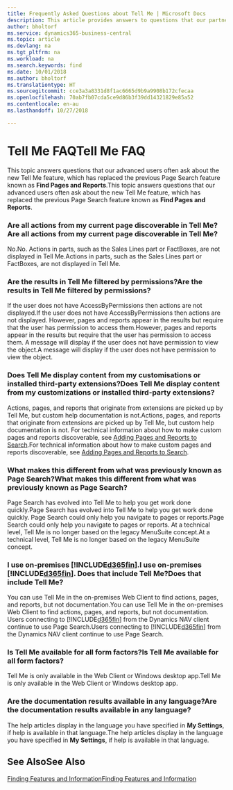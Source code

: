 ```yaml
---
title: Frequently Asked Questions about Tell Me | Microsoft Docs
description: This article provides answers to questions that our partners and customers often ask about Tell Me.
author: bholtorf
ms.service: dynamics365-business-central
ms.topic: article
ms.devlang: na
ms.tgt_pltfrm: na
ms.workload: na
ms.search.keywords: find
ms.date: 10/01/2018
ms.author: bholtorf
ms.translationtype: HT
ms.sourcegitcommit: cce3a3a8331d8f1ac6665d9b9a9908b172cfecaa
ms.openlocfilehash: 70ab7fb07cda5ce9d86b3f39dd14321829e85a52
ms.contentlocale: en-au
ms.lasthandoff: 10/27/2018

---
```

# <a name="tell-me-faq"></a><span data-ttu-id="50cb0-103">Tell Me FAQ</span><span class="sxs-lookup"><span data-stu-id="50cb0-103">Tell Me FAQ</span></span>
<span data-ttu-id="50cb0-104">This topic answers questions that our advanced users often ask about the new Tell Me feature, which has replaced the previous Page Search feature known as **Find Pages and Reports**.</span><span class="sxs-lookup"><span data-stu-id="50cb0-104">This topic answers questions that our advanced users often ask about the new Tell Me feature, which has replaced the previous Page Search feature known as **Find Pages and Reports**.</span></span>

### <a name="are-all-actions-from-my-current-page-discoverable-in-tell-me"></a><span data-ttu-id="50cb0-105">Are all actions from my current page discoverable in Tell Me?</span><span class="sxs-lookup"><span data-stu-id="50cb0-105">Are all actions from my current page discoverable in Tell Me?</span></span>
<span data-ttu-id="50cb0-106">No.</span><span class="sxs-lookup"><span data-stu-id="50cb0-106">No.</span></span> <span data-ttu-id="50cb0-107">Actions in parts, such as the Sales Lines part or FactBoxes, are not displayed in Tell Me.</span><span class="sxs-lookup"><span data-stu-id="50cb0-107">Actions in parts, such as the Sales Lines part or FactBoxes, are not displayed in Tell Me.</span></span>

### <a name="are-the-results-in-tell-me-filtered-by-permissions"></a><span data-ttu-id="50cb0-108">Are the results in Tell Me filtered by permissions?</span><span class="sxs-lookup"><span data-stu-id="50cb0-108">Are the results in Tell Me filtered by permissions?</span></span>
<span data-ttu-id="50cb0-109">If the user does not have AccessByPermissions then actions are not displayed.</span><span class="sxs-lookup"><span data-stu-id="50cb0-109">If the user does not have AccessByPermissions then actions are not displayed.</span></span> <span data-ttu-id="50cb0-110">However, pages and reports appear in the results but require that the user has permission to access them.</span><span class="sxs-lookup"><span data-stu-id="50cb0-110">However, pages and reports appear in the results but require that the user has permission to access them.</span></span> <span data-ttu-id="50cb0-111">A message will display if the user does not have permission to view the object.</span><span class="sxs-lookup"><span data-stu-id="50cb0-111">A message will display if the user does not have permission to view the object.</span></span>

### <a name="does-tell-me-display-content-from-my-customizations-or-installed-third-party-extensions"></a><span data-ttu-id="50cb0-112">Does Tell Me display content from my customisations or installed third-party extensions?</span><span class="sxs-lookup"><span data-stu-id="50cb0-112">Does Tell Me display content from my customizations or installed third-party extensions?</span></span>
<span data-ttu-id="50cb0-113">Actions, pages, and reports that originate from extensions are picked up by Tell Me, but custom help documentation is not.</span><span class="sxs-lookup"><span data-stu-id="50cb0-113">Actions, pages, and reports that originate from extensions are picked up by Tell Me, but custom help documentation is not.</span></span> <span data-ttu-id="50cb0-114">For technical information about how to make custom pages and reports discoverable, see [Adding Pages and Reports to Search](/dynamics365/business-central/dev-itpro/developer/devenv-al-menusuite-functionality).</span><span class="sxs-lookup"><span data-stu-id="50cb0-114">For technical information about how to make custom pages and reports discoverable, see [Adding Pages and Reports to Search](/dynamics365/business-central/dev-itpro/developer/devenv-al-menusuite-functionality).</span></span>

### <a name="what-makes-this-different-from-what-was-previously-known-as-page-search"></a><span data-ttu-id="50cb0-115">What makes this different from what was previously known as Page Search?</span><span class="sxs-lookup"><span data-stu-id="50cb0-115">What makes this different from what was previously known as Page Search?</span></span>
<span data-ttu-id="50cb0-116">Page Search has evolved into Tell Me to help you get work done quickly.</span><span class="sxs-lookup"><span data-stu-id="50cb0-116">Page Search has evolved into Tell Me to help you get work done quickly.</span></span> <span data-ttu-id="50cb0-117">Page Search could only help you navigate to pages or reports.</span><span class="sxs-lookup"><span data-stu-id="50cb0-117">Page Search could only help you navigate to pages or reports.</span></span> <span data-ttu-id="50cb0-118">At a technical level, Tell Me is no longer based on the legacy MenuSuite concept.</span><span class="sxs-lookup"><span data-stu-id="50cb0-118">At a technical level, Tell Me is no longer based on the legacy MenuSuite concept.</span></span>

### <a name="i-use-on-premises-included365finincludesd365finmdmd-does-that-include-tell-me"></a><span data-ttu-id="50cb0-119">I use on-premises [!INCLUDE[d365fin](includes/d365fin_md.md)].</span><span class="sxs-lookup"><span data-stu-id="50cb0-119">I use on-premises [!INCLUDE[d365fin](includes/d365fin_md.md)].</span></span> <span data-ttu-id="50cb0-120">Does that include Tell Me?</span><span class="sxs-lookup"><span data-stu-id="50cb0-120">Does that include Tell Me?</span></span>
<span data-ttu-id="50cb0-121">You can use Tell Me in the on-premises Web Client to find actions, pages, and reports, but not documentation.</span><span class="sxs-lookup"><span data-stu-id="50cb0-121">You can use Tell Me in the on-premises Web Client to find actions, pages, and reports, but not documentation.</span></span> <span data-ttu-id="50cb0-122">Users connecting to [!INCLUDE[d365fin](includes/d365fin_md.md)] from the Dynamics NAV client continue to use Page Search.</span><span class="sxs-lookup"><span data-stu-id="50cb0-122">Users connecting to [!INCLUDE[d365fin](includes/d365fin_md.md)] from the Dynamics NAV client continue to use Page Search.</span></span>

### <a name="is-tell-me-available-for-all-form-factors"></a><span data-ttu-id="50cb0-123">Is Tell Me available for all form factors?</span><span class="sxs-lookup"><span data-stu-id="50cb0-123">Is Tell Me available for all form factors?</span></span>
<span data-ttu-id="50cb0-124">Tell Me is only available in the Web Client or Windows desktop app.</span><span class="sxs-lookup"><span data-stu-id="50cb0-124">Tell Me is only available in the Web Client or Windows desktop app.</span></span>

### <a name="are-the-documentation-results-available-in-any-language"></a><span data-ttu-id="50cb0-125">Are the documentation results available in any language?</span><span class="sxs-lookup"><span data-stu-id="50cb0-125">Are the documentation results available in any language?</span></span>
<span data-ttu-id="50cb0-126">The help articles display in the language you have specified in **My Settings**, if help is available in that language.</span><span class="sxs-lookup"><span data-stu-id="50cb0-126">The help articles display in the language you have specified in **My Settings**, if help is available in that language.</span></span>

## <a name="see-also"></a><span data-ttu-id="50cb0-127">See Also</span><span class="sxs-lookup"><span data-stu-id="50cb0-127">See Also</span></span>  
[<span data-ttu-id="50cb0-128">Finding Features and Information</span><span class="sxs-lookup"><span data-stu-id="50cb0-128">Finding Features and Information</span></span>](ui-search.md)

